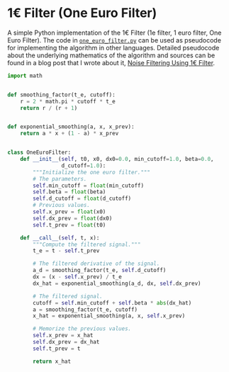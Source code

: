# 1€ Filter (One Euro Filter)
A simple Python implementation of the 1€ Filter (1e filter, 1 euro filter, One Euro Filter). The code in [`one_euro_filter.py`](one_euro_filter.py) can be used as pseudocode for implementing the algorithm in other languages. Detailed pseudocode about the underlying mathematics of the algorithm and sources can be found in a blog post that I wrote about it, [Noise Filtering Using 1€ Filter](https://jaantollander.com/post/noise-filtering-using-one-euro-filter/).

```python 
import math


def smoothing_factor(t_e, cutoff):
    r = 2 * math.pi * cutoff * t_e
    return r / (r + 1)


def exponential_smoothing(a, x, x_prev):
    return a * x + (1 - a) * x_prev


class OneEuroFilter:
    def __init__(self, t0, x0, dx0=0.0, min_cutoff=1.0, beta=0.0,
                 d_cutoff=1.0):
        """Initialize the one euro filter."""
        # The parameters.
        self.min_cutoff = float(min_cutoff)
        self.beta = float(beta)
        self.d_cutoff = float(d_cutoff)
        # Previous values.
        self.x_prev = float(x0)
        self.dx_prev = float(dx0)
        self.t_prev = float(t0)

    def __call__(self, t, x):
        """Compute the filtered signal."""
        t_e = t - self.t_prev

        # The filtered derivative of the signal.
        a_d = smoothing_factor(t_e, self.d_cutoff)
        dx = (x - self.x_prev) / t_e
        dx_hat = exponential_smoothing(a_d, dx, self.dx_prev)

        # The filtered signal.
        cutoff = self.min_cutoff + self.beta * abs(dx_hat)
        a = smoothing_factor(t_e, cutoff)
        x_hat = exponential_smoothing(a, x, self.x_prev)

        # Memorize the previous values.
        self.x_prev = x_hat
        self.dx_prev = dx_hat
        self.t_prev = t

        return x_hat
```
